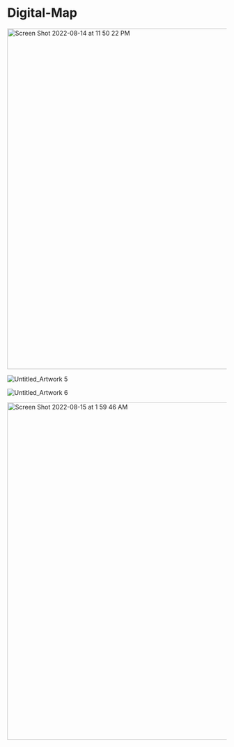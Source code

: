 # Digital-Map

<img width="780" alt="Screen Shot 2022-08-14 at 11 50 22 PM" src="https://user-images.githubusercontent.com/109395254/184590168-3c4ab7e4-bca3-4432-af08-f8d5a62028ea.png">

![Untitled_Artwork 5](https://user-images.githubusercontent.com/109395254/184590185-9dacfc5a-3132-41e5-8ff0-6d841b60bc68.png)

![Untitled_Artwork 6](https://user-images.githubusercontent.com/109395254/184590200-f3f5afd8-ef68-41db-97d2-452edb07b395.png)

<img width="773" alt="Screen Shot 2022-08-15 at 1 59 46 AM" src="https://user-images.githubusercontent.com/109395254/184607003-cc8dfff1-5edc-4307-934a-df512276b6e3.png">

